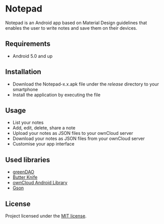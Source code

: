 # Notepad

Notepad is an Android app based on Material Design guidelines that enables the user to write notes and save them on their devices.


## Requirements

+ Android 5.0 and up


## Installation

+ Download the Notepad-x.x.apk file under the *release* directory to your smartphone
+ Install the application by executing the file 


## Usage

+ List your notes
+ Add, edit, delete, share a note
+ Upload your notes as JSON files to your ownCloud server
+ Download your notes as JSON files from your ownCloud server
+ Customise your app interface


## Used libraries

+ [greenDAO](https://github.com/greenrobot/greenDAO)
+ [Butter Knife](https://github.com/JakeWharton/butterknife)
+ [ownCloud Android Library](https://github.com/owncloud/android-library)
+ [Gson](https://github.com/google/gson)


## License

Project licensed under the [MIT license](http://opensource.org/licenses/mit-license.php).
